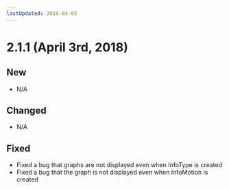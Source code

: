 ```yaml
---
lastUpdated: 2018-04-03
---
```


# 2.1.1 (April 3rd, 2018)

## New

- N/A

## Changed

- N/A

## Fixed

- Fixed a bug that graphs are not displayed even when InfoType is created
- Fixed a bug that the graph is not displayed even when InfoMotion is created